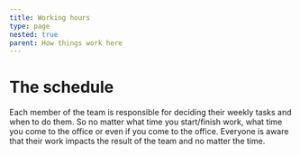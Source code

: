 ```yaml
---
title: Working hours
type: page
nested: true
parent: How things work here
---
```


# The schedule

Each member of the team is responsible for deciding their weekly tasks and when to do them. So no matter what time you start/finish work, what time you come to the office or even if you come to the office. Everyone is aware that their work impacts the result of the team and no matter the time.
